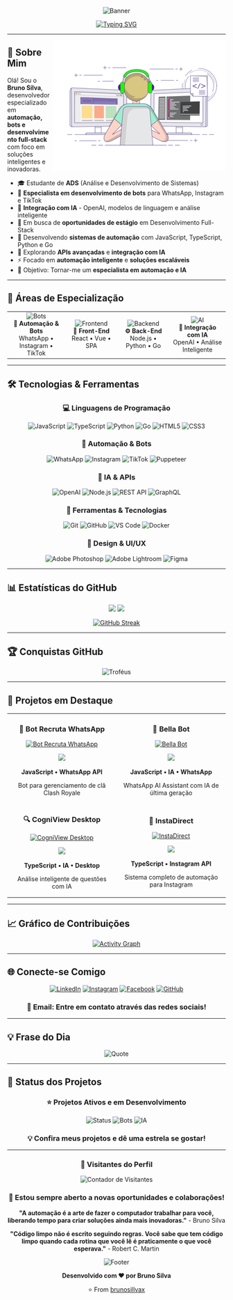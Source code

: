 <div align="center">
  
![Banner](https://capsule-render.vercel.app/api?type=waving&color=gradient&customColorList=6,11,20&height=300&section=header&text=Bruno%20Silva&fontSize=80&fontColor=fff&animation=fadeIn&fontAlignY=38&desc=Desenvolvedor%20de%20Bots%20|%20Especialista%20em%20Automação&descAlignY=51&descAlign=50)

</div>

<div align="center">
  
[![Typing SVG](https://readme-typing-svg.herokuapp.com?font=Fira+Code&size=28&duration=3000&pause=1000&color=00D9FF&center=true&vCenter=true&width=600&lines=Bem-vindo+ao+meu+perfil!+%F0%9F%91%8B;Desenvolvedor+de+Bots+%F0%9F%9A%80;Especialista+em+Automação+%F0%9F%92%BB;Full-Stack+Developer+%F0%9F%9A%80;Integração+com+IA+%F0%9F%A7%A0)](https://git.io/typing-svg)

</div>

---

<img align="right" alt="Coding" width="400" src="https://raw.githubusercontent.com/devSouvik/devSouvik/master/gif3.gif">

## 🚀 Sobre Mim

Olá! Sou o **Bruno Silva**, desenvolvedor especializado em **automação, bots e desenvolvimento full-stack** com foco em soluções inteligentes e inovadoras.

- 🎓 Estudante de **ADS** (Análise e Desenvolvimento de Sistemas)
- 🤖 **Especialista em desenvolvimento de bots** para WhatsApp, Instagram e TikTok
- 🧠 **Integração com IA** - OpenAI, modelos de linguagem e análise inteligente
- 💼 Em busca de **oportunidades de estágio** em Desenvolvimento Full-Stack
- 🔭 Desenvolvendo **sistemas de automação** com JavaScript, TypeScript, Python e Go
- 🌱 Explorando **APIs avançadas** e **integração com IA**
- ⚡ Focado em **automação inteligente** e **soluções escaláveis**
- 🎯 Objetivo: Tornar-me um **especialista em automação e IA**

---

## 🎯 Áreas de Especialização

<div align="center">

<table>
  <tr>
    <td align="center" width="200">
      <img src="https://cdn-icons-png.flaticon.com/512/1998/1998664.png" width="60" height="60" alt="Bots"/>
      <br><b>🤖 Automação & Bots</b>
      <br>WhatsApp • Instagram • TikTok
    </td>
    <td align="center" width="200">
      <img src="https://cdn-icons-png.flaticon.com/512/1055/1055687.png" width="60" height="60" alt="Frontend"/>
      <br><b>🎨 Front-End</b>
      <br>React • Vue • SPA
    </td>
    <td align="center" width="200">
      <img src="https://cdn-icons-png.flaticon.com/512/919/919825.png" width="60" height="60" alt="Backend"/>
      <br><b>⚙️ Back-End</b>
      <br>Node.js • Python • Go
    </td>
    <td align="center" width="200">
      <img src="https://cdn-icons-png.flaticon.com/512/2103/2103633.png" width="60" height="60" alt="AI"/>
      <br><b>🧠 Integração com IA</b>
      <br>OpenAI • Análise Inteligente
    </td>
  </tr>
</table>

</div>

---

## 🛠️ Tecnologias & Ferramentas

<div align="center">

### 💻 Linguagens de Programação
![JavaScript](https://img.shields.io/badge/JavaScript-F7DF1E?style=for-the-badge&logo=javascript&logoColor=black)
![TypeScript](https://img.shields.io/badge/TypeScript-007ACC?style=for-the-badge&logo=typescript&logoColor=white)
![Python](https://img.shields.io/badge/Python-3776AB?style=for-the-badge&logo=python&logoColor=white)
![Go](https://img.shields.io/badge/Go-00ADD8?style=for-the-badge&logo=go&logoColor=white)
![HTML5](https://img.shields.io/badge/HTML5-E34F26?style=for-the-badge&logo=html5&logoColor=white)
![CSS3](https://img.shields.io/badge/CSS3-1572B6?style=for-the-badge&logo=css3&logoColor=white)

### 🤖 Automação & Bots
![WhatsApp](https://img.shields.io/badge/WhatsApp-25D366?style=for-the-badge&logo=whatsapp&logoColor=white)
![Instagram](https://img.shields.io/badge/Instagram-E4405F?style=for-the-badge&logo=instagram&logoColor=white)
![TikTok](https://img.shields.io/badge/TikTok-000000?style=for-the-badge&logo=tiktok&logoColor=white)
![Puppeteer](https://img.shields.io/badge/Puppeteer-40B5A4?style=for-the-badge&logo=puppeteer&logoColor=white)

### 🧠 IA & APIs
![OpenAI](https://img.shields.io/badge/OpenAI-412991?style=for-the-badge&logo=openai&logoColor=white)
![Node.js](https://img.shields.io/badge/Node.js-339933?style=for-the-badge&logo=node.js&logoColor=white)
![REST API](https://img.shields.io/badge/REST_API-02569B?style=for-the-badge&logo=rest&logoColor=white)
![GraphQL](https://img.shields.io/badge/GraphQL-E10098?style=for-the-badge&logo=graphql&logoColor=white)

### 🔧 Ferramentas & Tecnologias
![Git](https://img.shields.io/badge/Git-F05032?style=for-the-badge&logo=git&logoColor=white)
![GitHub](https://img.shields.io/badge/GitHub-181717?style=for-the-badge&logo=github&logoColor=white)
![VS Code](https://img.shields.io/badge/VS_Code-007ACC?style=for-the-badge&logo=visual-studio-code&logoColor=white)
![Docker](https://img.shields.io/badge/Docker-2496ED?style=for-the-badge&logo=docker&logoColor=white)

### 🎨 Design & UI/UX
![Adobe Photoshop](https://img.shields.io/badge/Photoshop-31A8FF?style=for-the-badge&logo=adobe-photoshop&logoColor=white)
![Adobe Lightroom](https://img.shields.io/badge/Lightroom-31A8FF?style=for-the-badge&logo=adobe-lightroom&logoColor=white)
![Figma](https://img.shields.io/badge/Figma-F24E1E?style=for-the-badge&logo=figma&logoColor=white)

</div>

---

## 📊 Estatísticas do GitHub

<div align="center">
  
<img height="180em" src="https://github-readme-stats.vercel.app/api?username=brunosillvax&show_icons=true&theme=radical&include_all_commits=true&count_private=true&hide_border=true&bg_color=0d1117&title_color=00d9ff&icon_color=00d9ff&text_color=c9d1d9"/>
<img height="180em" src="https://github-readme-stats.vercel.app/api/top-langs/?username=brunosillvax&layout=compact&langs_count=8&theme=radical&hide_border=true&bg_color=0d1117&title_color=00d9ff&text_color=c9d1d9"/>

</div>

<div align="center">
  
[![GitHub Streak](https://github-readme-streak-stats.vercel.app/?user=brunosillvax&theme=radical&hide_border=true&background=0D1117&ring=00d9ff&fire=00d9ff&currStreakLabel=00d9ff)](https://git.io/streak-stats)

</div>

---

## 🏆 Conquistas GitHub

<div align="center">
  
![Troféus](https://github-profile-trophy.vercel.app/?username=brunosillvax&theme=radical&no-frame=true&no-bg=true&column=7&margin-w=15&margin-h=15)

</div>

---

## 📂 Projetos em Destaque

<div align="center">

<table>
  <tr>
    <td width="50%">
      <h3 align="center">🤖 Bot Recruta WhatsApp</h3>
      <div align="center">  
        <a href="https://github.com/brunosillvax/bot-recruta-whatsapp" target="_blank">
          <img src="https://github-readme-stats.vercel.app/api/pin/?username=brunosillvax&repo=bot-recruta-whatsapp&theme=radical&hide_border=true&bg_color=0d1117&title_color=00d9ff&icon_color=00d9ff" alt="Bot Recruta WhatsApp" />
        </a>
        <br>
        <p>
          <a href="https://github.com/brunosillvax/bot-recruta-whatsapp" target="_blank">
            <img src="https://img.shields.io/badge/Ver_Projeto-00d9ff?style=for-the-badge&logo=github&logoColor=white"/>
          </a>
        </p>
        <p><strong>JavaScript • WhatsApp API</strong></p>
        <p>Bot para gerenciamento de clã Clash Royale</p>
      </div>
    </td>
    <td width="50%">
      <h3 align="center">🧠 Bella Bot</h3>
      <div align="center">
        <a href="https://github.com/brunosillvax/Bella-bot" target="_blank">
          <img src="https://github-readme-stats.vercel.app/api/pin/?username=brunosillvax&repo=Bella-bot&theme=radical&hide_border=true&bg_color=0d1117&title_color=00d9ff&icon_color=00d9ff" alt="Bella Bot" />
        </a>
        <br>
        <p>
          <a href="https://github.com/brunosillvax/Bella-bot" target="_blank">
            <img src="https://img.shields.io/badge/Ver_Projeto-00d9ff?style=for-the-badge&logo=github&logoColor=white"/>
          </a>
        </p>
        <p><strong>JavaScript • IA • WhatsApp</strong></p>
        <p>WhatsApp AI Assistant com IA de última geração</p>
      </div>
    </td>
  </tr>
  <tr>
    <td width="50%">
      <h3 align="center">🔍 CogniView Desktop</h3>
      <div align="center">
        <a href="https://github.com/brunosillvax/cogniview-desktop" target="_blank">
          <img src="https://github-readme-stats.vercel.app/api/pin/?username=brunosillvax&repo=cogniview-desktop&theme=radical&hide_border=true&bg_color=0d1117&title_color=00d9ff&icon_color=00d9ff" alt="CogniView Desktop" />
        </a>
        <br>
        <p>
          <a href="https://github.com/brunosillvax/cogniview-desktop" target="_blank">
            <img src="https://img.shields.io/badge/Ver_Projeto-00d9ff?style=for-the-badge&logo=github&logoColor=white"/>
          </a>
        </p>
        <p><strong>TypeScript • IA • Desktop</strong></p>
        <p>Análise inteligente de questões com IA</p>
      </div>
    </td>
    <td width="50%">
      <h3 align="center">📱 InstaDirect</h3>
      <div align="center">
        <a href="https://github.com/brunosillvax/InstaDirect" target="_blank">
          <img src="https://github-readme-stats.vercel.app/api/pin/?username=brunosillvax&repo=InstaDirect&theme=radical&hide_border=true&bg_color=0d1117&title_color=00d9ff&icon_color=00d9ff" alt="InstaDirect" />
        </a>
        <br>
        <p>
          <a href="https://github.com/brunosillvax/InstaDirect" target="_blank">
            <img src="https://img.shields.io/badge/Ver_Projeto-00d9ff?style=for-the-badge&logo=github&logoColor=white"/>
          </a>
        </p>
        <p><strong>TypeScript • Instagram API</strong></p>
        <p>Sistema completo de automação para Instagram</p>
      </div>
    </td>
  </tr>
</table>

</div>

---

## 📈 Gráfico de Contribuições

<div align="center">

[![Activity Graph](https://github-readme-activity-graph.vercel.app/graph?username=brunosillvax&theme=react-dark&hide_border=true&bg_color=0d1117&color=00d9ff&line=00d9ff&point=00d9ff)](https://github.com/brunosillvax)

</div>

---

## 🌐 Conecte-se Comigo

<div align="center">

[![LinkedIn](https://img.shields.io/badge/LinkedIn-0077B5?style=for-the-badge&logo=linkedin&logoColor=white)](https://linkedin.com/in/brunosillvax)
[![Instagram](https://img.shields.io/badge/Instagram-E4405F?style=for-the-badge&logo=instagram&logoColor=white)](https://instagram.com/brunosillvax)
[![Facebook](https://img.shields.io/badge/Facebook-1877F2?style=for-the-badge&logo=facebook&logoColor=white)](https://facebook.com/brunosillvax)
[![GitHub](https://img.shields.io/badge/GitHub-181717?style=for-the-badge&logo=github&logoColor=white)](https://github.com/brunosillvax)

### 📧 Email: Entre em contato através das redes sociais!

</div>

---

## 💡 Frase do Dia

<div align="center">

![Quote](https://quotes-github-readme.vercel.app/api?type=horizontal&theme=radical&color=00d9ff)

</div>

---

## 🚀 Status dos Projetos

<div align="center">

### ⭐ Projetos Ativos e em Desenvolvimento

![Status](https://img.shields.io/badge/Status-Ativo-brightgreen?style=for-the-badge&logo=github&logoColor=white)
![Bots](https://img.shields.io/badge/Bots-WhatsApp%20%7C%20Instagram%20%7C%20TikTok-blue?style=for-the-badge&logo=robot&logoColor=white)
![IA](https://img.shields.io/badge/IA-OpenAI%20%7C%20Análise%20Inteligente-purple?style=for-the-badge&logo=openai&logoColor=white)

### 💡 Confira meus projetos e dê uma estrela se gostar!

</div>

---

<div align="center">

### 👀 Visitantes do Perfil

![Contador de Visitantes](https://visitor-badge.laobi.icu/badge?page_id=brunosillvax.brunosillvax&style=for-the-badge&color=00d9ff)

### 💬 Estou sempre aberto a novas oportunidades e colaborações!

**"A automação é a arte de fazer o computador trabalhar para você, liberando tempo para criar soluções ainda mais inovadoras."** - Bruno Silva

**"Código limpo não é escrito seguindo regras. Você sabe que tem código limpo quando cada rotina que você lê é praticamente o que você esperava."** - Robert C. Martin

</div>


<div align="center">
  
![Footer](https://capsule-render.vercel.app/api?type=waving&color=gradient&customColorList=6,11,20&height=120&section=footer)

**Desenvolvido com ❤️ por Bruno Silva**

⭐ From [brunosillvax](https://github.com/brunosillvax)

</div>

